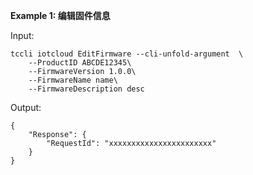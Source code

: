 **Example 1: 编辑固件信息**



Input: 

```
tccli iotcloud EditFirmware --cli-unfold-argument  \
    --ProductID ABCDE12345\
    --FirmwareVersion 1.0.0\
    --FirmwareName name\
    --FirmwareDescription desc
```

Output: 
```
{
    "Response": {
        "RequestId": "xxxxxxxxxxxxxxxxxxxxxxx"
    }
}
```


